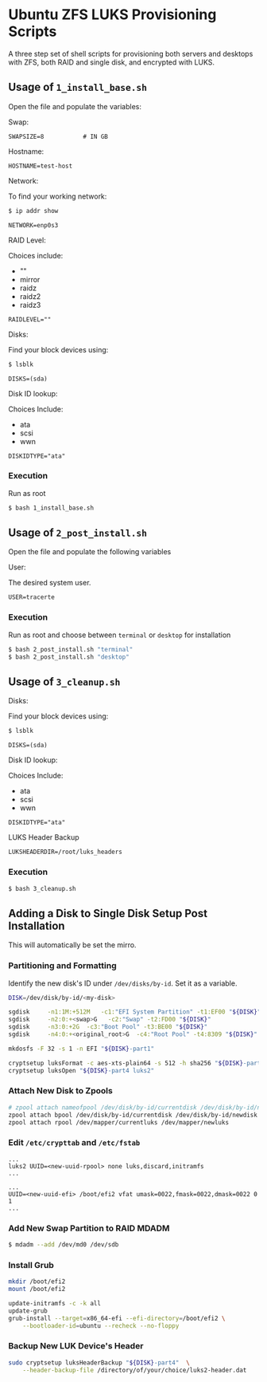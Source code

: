 # Ubuntu ZFS LUKS Provisioning Scripts

A three step set of shell scripts for provisioning both servers and desktops with ZFS, both RAID and single disk, and encrypted with LUKS.

## Usage of `1_install_base.sh`

Open the file and populate the variables:

Swap:

`SWAPSIZE=8           # IN GB`

Hostname:

`HOSTNAME=test-host`

Network:

To find your working network:

```sh
$ ip addr show

```

`NETWORK=enp0s3`

RAID Level:

Choices include:
 - ""
 - mirror
 - raidz 
 - raidz2
 - raidz3

`RAIDLEVEL=""`

Disks:

Find your block devices using:

```sh
$ lsblk
```

`DISKS=(sda)`

Disk ID lookup:

Choices Include:
 - ata
 - scsi
 - wwn

`DISKIDTYPE="ata"`

### Execution

Run as root

```sh
$ bash 1_install_base.sh
```

## Usage of `2_post_install.sh`

Open the file and populate the following variables

User:

The desired system user.

`USER=tracerte`

### Execution

Run as root and choose between `terminal` or `desktop` for installation

```sh
$ bash 2_post_install.sh "terminal"
$ bash 2_post_install.sh "desktop"
```

## Usage of `3_cleanup.sh`

Disks:

Find your block devices using:

```sh
$ lsblk
```

`DISKS=(sda)`

Disk ID lookup:

Choices Include:
 - ata
 - scsi
 - wwn

`DISKIDTYPE="ata"`

LUKS Header Backup

`LUKSHEADERDIR=/root/luks_headers`

### Execution

```sh
$ bash 3_cleanup.sh
```

## Adding a Disk to Single Disk Setup Post Installation

This will automatically be set the mirro.

### Partitioning and Formatting

Identify the new disk's ID under `/dev/disks/by-id`. Set it as a variable.

```sh
DISK=/dev/disk/by-id/<my-disk>

sgdisk     -n1:1M:+512M   -c1:"EFI System Partition" -t1:EF00 "${DISK}"
sgdisk     -n2:0:+<swap>G   -c2:"Swap" -t2:FD00 "${DISK}"
sgdisk     -n3:0:+2G  -c3:"Boot Pool" -t3:BE00 "${DISK}"
sgdisk     -n4:0:+<original_root>G  -c4:"Root Pool" -t4:8309 "${DISK}"

mkdosfs -F 32 -s 1 -n EFI "${DISK}-part1"

cryptsetup luksFormat -c aes-xts-plain64 -s 512 -h sha256 "${DISK}-part4"
cryptsetup luksOpen "${DISK}-part4 luks2"
```

### Attach New Disk to Zpools

```sh
# zpool attach nameofpool /dev/disk/by-id/currentdisk /dev/disk/by-id/newdisk
zpool attach bpool /dev/disk/by-id/currentdisk /dev/disk/by-id/newdisk
zpool attach rpool /dev/mapper/currentluks /dev/mapper/newluks
```

### Edit `/etc/crypttab` and `/etc/fstab`

```/etc/crypttab
...
luks2 UUID=<new-uuid-rpool> none luks,discard,initramfs
...
```

```/etc/fstab
...
UUID=<new-uuid-efi> /boot/efi2 vfat umask=0022,fmask=0022,dmask=0022 0 1
...
```

### Add New Swap Partition to RAID MDADM

```sh
$ mdadm --add /dev/md0 /dev/sdb
```

### Install Grub

```sh
mkdir /boot/efi2
mount /boot/efi2

update-initramfs -c -k all
update-grub
grub-install --target=x86_64-efi --efi-directory=/boot/efi2 \
    --bootloader-id=ubuntu --recheck --no-floppy
```

### Backup New LUK Device's Header

```sh
sudo cryptsetup luksHeaderBackup "${DISK}-part4"  \
    --header-backup-file /directory/of/your/choice/luks2-header.dat   
```
